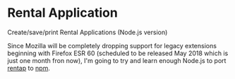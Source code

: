 # Rental Application
Create/save/print Rental Applications (Node.js version)

Since Mozilla will be completely dropping support for legacy extensions beginning with Firefox ESR 60 (scheduled to be released May 2018 which is just one month fron now), I'm going to try and learn enough Node.js to port [rentap](https://github.com/colinkeenan/rentap) to [npm](https://www.npmjs.com/).
